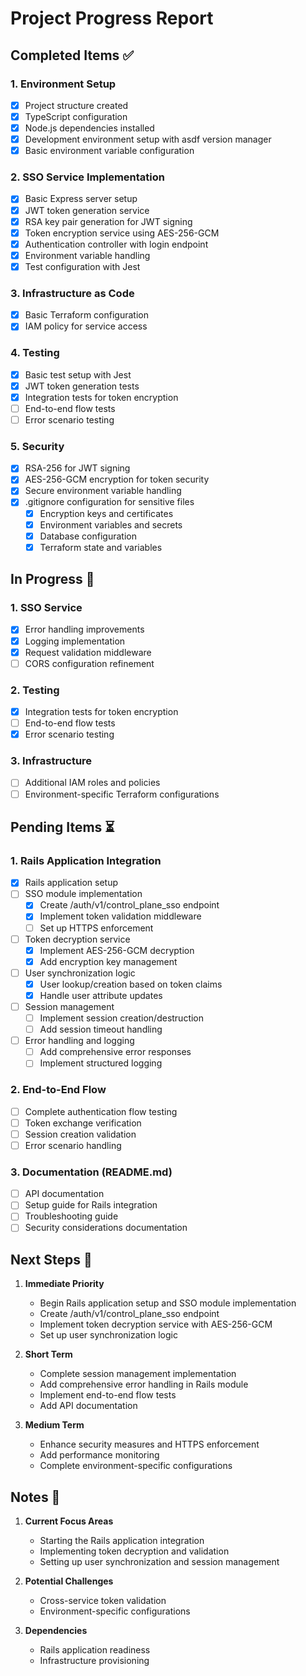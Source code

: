 # Project Progress Report

## Completed Items ✅

### 1. Environment Setup

- [x] Project structure created
- [x] TypeScript configuration
- [x] Node.js dependencies installed
- [x] Development environment setup with asdf version manager
- [x] Basic environment variable configuration

### 2. SSO Service Implementation

- [x] Basic Express server setup
- [x] JWT token generation service
- [x] RSA key pair generation for JWT signing
- [x] Token encryption service using AES-256-GCM
- [x] Authentication controller with login endpoint
- [x] Environment variable handling
- [x] Test configuration with Jest

### 3. Infrastructure as Code

- [x] Basic Terraform configuration
- [x] IAM policy for service access

### 4. Testing

- [x] Basic test setup with Jest
- [x] JWT token generation tests
- [x] Integration tests for token encryption
- [ ] End-to-end flow tests
- [ ] Error scenario testing

### 5. Security

- [x] RSA-256 for JWT signing
- [x] AES-256-GCM encryption for token security
- [x] Secure environment variable handling
- [x] .gitignore configuration for sensitive files
  - [x] Encryption keys and certificates
  - [x] Environment variables and secrets
  - [x] Database configuration
  - [x] Terraform state and variables

## In Progress 🚧

### 1. SSO Service

- [x] Error handling improvements
- [x] Logging implementation
- [x] Request validation middleware
- [ ] CORS configuration refinement

### 2. Testing

- [x] Integration tests for token encryption
- [ ] End-to-end flow tests
- [x] Error scenario testing

### 3. Infrastructure

- [ ] Additional IAM roles and policies
- [ ] Environment-specific Terraform configurations

## Pending Items ⏳

### 1. Rails Application Integration

- [x] Rails application setup
- [ ] SSO module implementation
  - [x] Create /auth/v1/control_plane_sso endpoint
  - [x] Implement token validation middleware
  - [ ] Set up HTTPS enforcement
- [ ] Token decryption service
  - [x] Implement AES-256-GCM decryption
  - [x] Add encryption key management
- [ ] User synchronization logic
  - [x] User lookup/creation based on token claims
  - [x] Handle user attribute updates
- [ ] Session management
  - [ ] Implement session creation/destruction
  - [ ] Add session timeout handling
- [ ] Error handling and logging
  - [ ] Add comprehensive error responses
  - [ ] Implement structured logging

### 2. End-to-End Flow

- [ ] Complete authentication flow testing
- [ ] Token exchange verification
- [ ] Session creation validation
- [ ] Error scenario handling

### 3. Documentation (README.md)

- [ ] API documentation
- [ ] Setup guide for Rails integration
- [ ] Troubleshooting guide
- [ ] Security considerations documentation

## Next Steps 🎯

1. **Immediate Priority**

   - Begin Rails application setup and SSO module implementation
   - Create /auth/v1/control_plane_sso endpoint
   - Implement token decryption service with AES-256-GCM
   - Set up user synchronization logic

2. **Short Term**

   - Complete session management implementation
   - Add comprehensive error handling in Rails module
   - Implement end-to-end flow tests
   - Add API documentation

3. **Medium Term**
   - Enhance security measures and HTTPS enforcement
   - Add performance monitoring
   - Complete environment-specific configurations

## Notes 📝

1. **Current Focus Areas**

   - Starting the Rails application integration
   - Implementing token decryption and validation
   - Setting up user synchronization and session management

2. **Potential Challenges**

   - Cross-service token validation
   - Environment-specific configurations

3. **Dependencies**
   - Rails application readiness
   - Infrastructure provisioning

